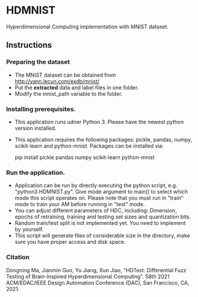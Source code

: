 # HDMNIST
Hyperdimensional Computing implementation with MNIST dataset.

## Instructions

### Preparing the dataset
 - The MNIST dataset can be obtained from http://yann.lecun.com/exdb/mnist/ 
 - Put the **extracted** data and label files in one folder.
 - Modify the mnist_path variable to the folder.


### Installing prerequisites.
 - This application runs udner Python 3. Please have the newest python version installed.
 - This application requires the following packages: pickle, pandas, numpy, scikit-learn and python-mnist. Packages can be installed via:
 
    pip install pickle pandas numpy scikit-learn python-mnist
     

### Run the application.
 - Application can be run by directly executing the python script, e.g. "python3 HDMNIST.py". Give mode argument to main() to select which mode this script operates on. Please note that you must run in "train" mode to train your AM before running in "test" mode.
 - You can adjust different parameters of HDC, including: Dimension, epochs of retraining, training and testing set sizes and quantization bits.
 - Random train/test split is not implemented yet. You need to implement by yourself.
 - This script will generate files of considerable size in the directory, make sure you have proper access and disk space.

### Citation
Dongning Ma, Jianmin Guo, Yu Jiang, Xun Jiao, "HDTest: Differential Fuzz Testing of Brain-Inspired Hyperdimensional Computing". 58th 2021 ACM/EDAC/IEEE Design Automation Conference (DAC), San Francisco, CA, 2021.
